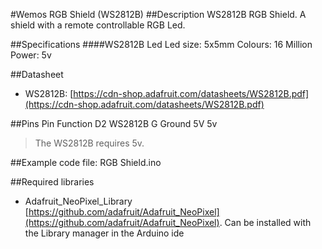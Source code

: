 #Wemos RGB Shield (WS2812B)
##Description
WS2812B RGB Shield. A shield with a remote controllable RGB Led.

##Specifications
####WS2812B Led
    Led size: 5x5mm
    Colours:  16 Million
    Power:    5v

##Datasheet
* WS2812B: [https://cdn-shop.adafruit.com/datasheets/WS2812B.pdf](https://cdn-shop.adafruit.com/datasheets/WS2812B.pdf)

##Pins
    Pin		Function
    D2		WS2812B
    G		Ground
    5V		5v

>The WS2812B requires 5v.

##Example code
file: RGB Shield.ino

##Required libraries
* Adafruit_NeoPixel_Library [https://github.com/adafruit/Adafruit_NeoPixel](https://github.com/adafruit/Adafruit_NeoPixel). 
Can be installed with the Library manager in the Arduino ide
